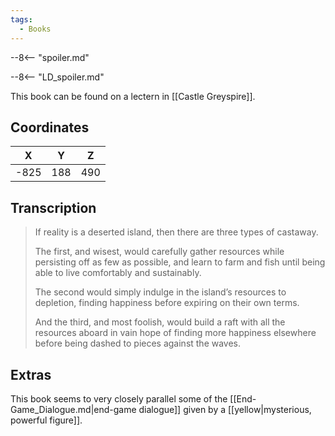 ```yaml
---
tags:
  - Books
---
```


--8<-- "spoiler.md"

--8<-- "LD_spoiler.md"

This book can be found on a lectern in [[Castle Greyspire]].

## Coordinates
| **X** | **Y** | **Z** |
| :---: | :---: | :---: |
| -825  |  188  |  490  |

## Transcription
> If reality is a deserted island, then there are three types of castaway.
>
> The first, and wisest, would carefully gather resources while persisting off as few as possible, and learn to farm and fish until being able to live comfortably and sustainably.
>
> The second would simply indulge in the island’s resources to depletion, finding happiness before expiring on their own terms.
>
> And the third, and most foolish, would build a raft with all the resources aboard in vain hope of finding more happiness elsewhere before being dashed to pieces against the waves.

## Extras
This book seems to very closely parallel some of the [[End-Game_Dialogue.md|end-game dialogue]] given by a [[yellow|mysterious, powerful figure]].
